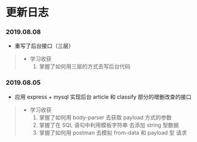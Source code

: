 # 更新日志

### 2019.08.08
- 重写了后台接口（三层）
> - 学习收获
>     1. 掌握了如何用三层的方式去写后台代码

### 2019.08.05
- 应用 express + mysql 实现后台 article 和 classify 部分的增删改查的接口
> - 学习收获
>     1. 掌握了如何用 body-parser 去获取 payload 方式的参数
>     2. 掌握了在 SQL 语句中利用模板字符串 去添加 string 型数据
>     3. 掌握了如何用 postman 去模拟 from-data 和 payload 型 请求



